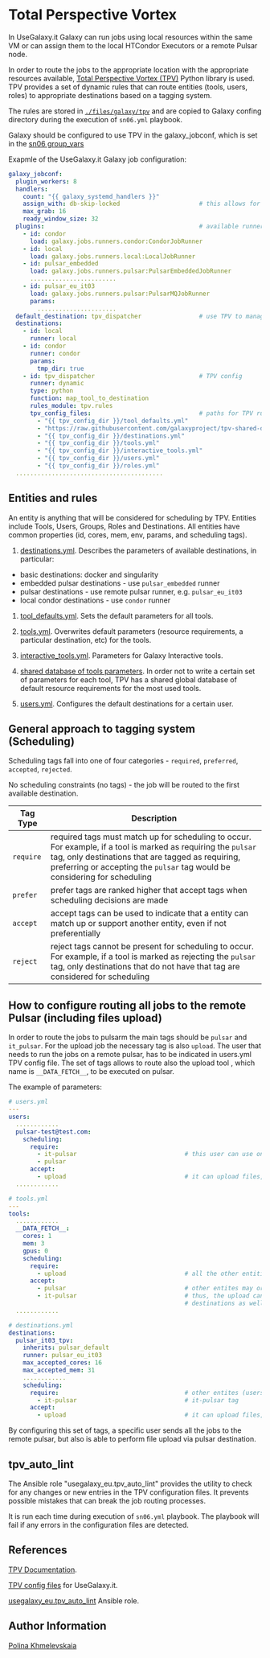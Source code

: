 # Total Perspective Vortex


In UseGalaxy.it Galaxy can run jobs using local resources within the same VM or can assign them to the local HTCondor Executors or a remote Pulsar node. 

In order to route the jobs to the appropriate location with the appropriate resources available, [Total Perspective Vortex (TPV)](https://total-perspective-vortex.readthedocs.io/en/latest/index.html) Python library is used. TPV provides a set of dynamic rules that can route entities (tools, users, roles) to appropriate destinations based on a tagging system. 

The rules are stored in [`./files/galaxy/tpv`](https://github.com/usegalaxy-it/infrastructure-playbook/tree/master/files/galaxy/tpv) and are copied to Galaxy confing directory during the execution of `sn06.yml` playbook. 

Galaxy should be configured to use TPV in the galaxy_jobconf, which is set in the [sn06 group_vars](https://github.com/usegalaxy-it/infrastructure-playbook/blob/master/group_vars/sn06.yml)

Exapmle of the UseGalaxy.it Galaxy job configuration:
```YAML
galaxy_jobconf:
  plugin_workers: 8
  handlers:
    count: "{{ galaxy_systemd_handlers }}"
    assign_with: db-skip-locked                      # this allows for dynamic handlers assignment
    max_grab: 16
    ready_window_size: 32
  plugins:                                           # available runners for TPV destinations
    - id: condor
      load: galaxy.jobs.runners.condor:CondorJobRunner
    - id: local
      load: galaxy.jobs.runners.local:LocalJobRunner
    - id: pulsar_embedded
      load: galaxy.jobs.runners.pulsar:PulsarEmbeddedJobRunner
      ........................
    - id: pulsar_eu_it03
      load: galaxy.jobs.runners.pulsar:PulsarMQJobRunner
      params:
        ......................
  default_destination: tpv_dispatcher                # use TPV to manage job routing
  destinations:                                      
    - id: local
      runner: local
    - id: condor
      runner: condor
      params:
        tmp_dir: true
    - id: tpv_dispatcher                             # TPV config
      runner: dynamic
      type: python
      function: map_tool_to_destination
      rules_module: tpv.rules
      tpv_config_files:                              # paths for TPV rules
        - "{{ tpv_config_dir }}/tool_defaults.yml"   
        - "https://raw.githubusercontent.com/galaxyproject/tpv-shared-database/main/tools.yml"
        - "{{ tpv_config_dir }}/destinations.yml"
        - "{{ tpv_config_dir }}/tools.yml"
        - "{{ tpv_config_dir }}/interactive_tools.yml"
        - "{{ tpv_config_dir }}/users.yml"
        - "{{ tpv_config_dir }}/roles.yml"
  .........................................
```

## Entities and rules

An entity is anything that will be considered for scheduling by TPV. Entities include Tools, Users, Groups, Roles and Destinations. All entities have common properties (id, cores, mem, env, params, and scheduling tags).

1. [destinations.yml](https://github.com/usegalaxy-it/infrastructure-playbook/blob/master/files/galaxy/tpv/destinations.yml). Describes the parameters of available destinations, in particular:
- basic destinations: docker and singularity
- embedded pulsar destinations - use `pulsar_embedded` runner
- pulsar destinations - use remote pulsar runner, e.g. `pulsar_eu_it03`
- local condor destinations - use `condor` runner

1. [tool_defaults.yml](https://github.com/usegalaxy-it/infrastructure-playbook/blob/master/files/galaxy/tpv/tool_defaults.yml). Sets the default parameters for all tools.

2. [tools.yml](https://github.com/usegalaxy-it/infrastructure-playbook/blob/master/files/galaxy/tpv/tools.yml). Overwrites default parameters (resource requirements, a particular destination, etc) for the tools.

3. [interactive_tools.yml](https://github.com/usegalaxy-it/infrastructure-playbook/blob/master/files/galaxy/tpv/interactive_tools.yml). Parameters for Galaxy Interactive tools.

4. [shared database of tools parameters](https://raw.githubusercontent.com/galaxyproject/tpv-shared-database/main/tools.yml). In order not to write a certain set of parameters for each tool, TPV has a shared global database of default resource requirements for the most used tools.

5. [users.yml](https://github.com/usegalaxy-it/infrastructure-playbook/blob/master/files/galaxy/tpv/users.yml). Configures the default destinations for a certain user.

## General approach to tagging system (Scheduling)

Scheduling tags fall into one of four categories - `required`, `preferred`, `accepted`, `rejected`.

No scheduling constraints (no tags) - the job will be routed to the first available destination. 

| Tag Type  | Description                                                                                                                                                                                                                                       |
| --------- | ------------------------------------------------------------------------------------------------------------------------------------------------------------------------------------------------------------------------------------------------- |
| `require` | required tags must match up for scheduling to occur. For example, if a tool is marked as requiring the `pulsar` tag, only destinations that are tagged as requiring, preferring or accepting the `pulsar` tag would be considering for scheduling |
| `prefer`  | prefer tags are ranked higher that accept tags when scheduling decisions are made                                                                                                                                                                 |
| `accept`  | accept tags can be used to indicate that a entity can match up or support another entity, even if not preferentially                                                                                                                              |
| `reject`  | reject tags cannot be present for scheduling to occur. For example, if a tool is marked as rejecting the `pulsar` tag, only destinations that do not have that tag are considered for scheduling                                                  |

## How to configure routing all jobs to the remote Pulsar (including files upload)
 
In order to route the jobs to pulsarm the main tags should be `pulsar` and `it_pulsar`. For the upload job the necessary tag is also `upload`.
The user that needs to run the jobs on a remote pulsar, has to be indicated in users.yml TPV config file.
The set of tags allows to route also the upload tool , which name is `__DATA_FETCH__`, to be executed on pulsar.

The example of parameters: 
```YAML
# users.yml
---
users:
  ............
  pulsar-test@test.com:
    scheduling:
      require:
        - it-pulsar                              # this user can use only it-pulsar destination
        - pulsar
      accept:
        - upload                                 # it can upload files, but not only
  ............

# tools.yml
---
tools:
  ............
  __DATA_FETCH__:
    cores: 1
    mem: 3
    gpus: 0
    scheduling:
      require:
        - upload                                 # all the other entities MUST have upload tag
      accept:
        - pulsar                                 # other entites may or may not have it-pulsar tag
        - it-pulsar                              # thus, the upload can be performed by other
                                                 # destinations as well 
  ............

# destinations.yml
destinations:
  pulsar_it03_tpv:
    inherits: pulsar_default
    runner: pulsar_eu_it03
    max_accepted_cores: 16
    max_accepted_mem: 31
    ............
    scheduling:
      require:                                   # other entites (users, tools) MUST have
        - it-pulsar                              # it-pulsar tag
      accept:
        - upload                                 # it can upload files, but not only
```

By configuring this set of tags, a specific user sends all the jobs to the remote pulsar, but also is able to perform file upload via pulsar destination.


## tpv_auto_lint

The Ansible role "usegalaxy_eu.tpv_auto_lint" provides the utility to check for any changes or new entries in the TPV configuration files. It prevents possible mistakes that can break the job routing processes. 

It is run  each time during execution of `sn06.yml` playbook. The playbook will fail if any errors in the configuration files are detected.

## References

[TPV Documentation](https://total-perspective-vortex.readthedocs.io/en/latest/index.html).  

[TPV config files](https://github.com/usegalaxy-it/infrastructure-playbook/tree/master/files/galaxy/tpv) for UseGalaxy.it.  

[usegalaxy_eu.tpv_auto_lint](https://github.com/usegalaxy-eu/ansible-tpv-lint) Ansible role.

## Author Information

[Polina Khmelevskaia](https://github.com/po-khmel)